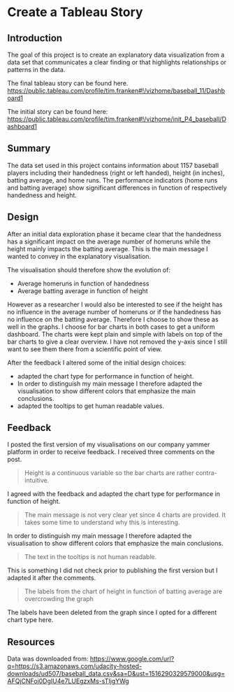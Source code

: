 # Create a Tableau Story

## Introduction

The goal of this project is to create an explanatory data visualization from a data set that communicates a clear finding or that highlights relationships or patterns in the data.

The final tableau story can be found here.
https://public.tableau.com/profile/tim.franken#!/vizhome/baseball_11/Dashboard1

The initial story can be found here:
https://public.tableau.com/profile/tim.franken#!/vizhome/init_P4_baseball/Dashboard1

## Summary
The data set used in this project contains information about 1157 baseball players including their handedness (right or left handed), height (in inches), batting average, and home runs. The performance indicators (home runs and batting average) show significant differences in function of respectively handedness and height.

## Design
After an initial data exploration phase it became clear that the handedness has a significant impact on the average number of homeruns while the height mainly impacts the batting average. This is the main message I wanted to convey in the explanatory visualisation.

The visualisation should therefore show the evolution of:

* Average homeruns in function of handedness
* Average batting average in function of height

However as a researcher I would also be interested to see if the height has no influence in the average number of homeruns or if the handedness has no influence on the batting average. Therefore I choose to show these as well in the graphs. I choose for bar charts in both cases to get a uniform dashboard. The charts were kept plain and simple with labels on top of the bar charts to give a clear overview. I have not removed the y-axis since I still want to see them there from a scientific point of view.

After the feedback I altered some of the initial design choices:

* adapted the chart type for performance in function of height.
* In order to distinguish my main message I therefore adapted the visualisation to show different colors that emphasize the main conclusions.
* adapted the tooltips to get human readable values.

## Feedback

I posted the first version of my visualisations on our company yammer platform in order to receive feedback. I received three comments on the post. 

> Height is a continuous variable so the bar charts are rather contra-intuitive. 

I agreed with the feedback and adapted the chart type for performance in function of height.

> The main message is not very clear yet since 4 charts are provided. It takes some time to understand why this is interesting.

 In order to distinguish my main message I therefore adapted the visualisation to show different colors that emphasize the main conclusions.
 
 > The text in the tooltips is not human readable.
 
 This is something I did not check prior to publishing the first version but I adapted it after the comments.
 
 > The labels from the chart of height in function of batting average are overcrowding the graph
 
The labels have been deleted from the graph since I opted for a different chart type here.
 
  
## Resources

Data was downloaded from:
https://www.google.com/url?q=https://s3.amazonaws.com/udacity-hosted-downloads/ud507/baseball_data.csv&sa=D&ust=1516290329579000&usg=AFQjCNFoi0DgIU4e7LUEgzxMs-sTIjgYWg